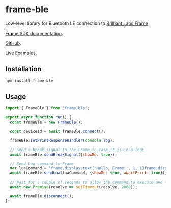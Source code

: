 # frame-ble

Low-level library for Bluetooth LE connection to [Brilliant Labs Frame](https://brilliant.xyz/)

[Frame SDK documentation](https://docs.brilliant.xyz/frame/frame-sdk/).

[GitHub](https://github.com/CitizenOneX/frame-ble-webbluetooth/).

[Live Examples](https://citizenonex.github.io/frame-ble-webbluetooth/).

## Installation

```bash
npm install frame-ble
```

## Usage

```javascript
import { FrameBle } from 'frame-ble';

export async function run() {
  const frameBle = new FrameBle();

  const deviceId = await frameBle.connect();

  frameBle.setPrintResponseHandler(console.log);

  // Send a break signal to the Frame in case it is in a loop
  await frameBle.sendBreakSignal({showMe: true});

  // Send Lua command to Frame
  var luaCommand = "frame.display.text('Hello, Frame!', 1, 1)frame.display.show()print('Response from Frame!')";
  await frameBle.sendLua(luaCommand, {showMe: true, awaitPrint: true});

  // Wait for a couple of seconds to allow the command to execute and text to be displayed
  await new Promise(resolve => setTimeout(resolve, 2000));

  await frameBle.disconnect();
};
```
